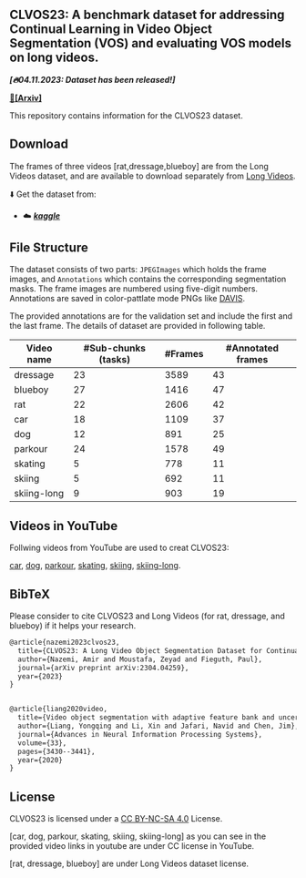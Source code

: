 ## CLVOS23: A benchmark dataset for addressing Continual Learning in Video Object Segmentation (VOS) and evaluating VOS models on long videos. 

***[🔥04.11.2023: Dataset has been released!]***

**[📄[Arxiv]](https://arxiv.org/abs/2304.04259)**

This repository contains information for the CLVOS23 dataset.

## Download

The frames of three videos [rat,dressage,blueboy] are from the Long Videos dataset, and are available to download separately from [Long Videos](https://www.kaggle.com/datasets/gvclsu/long-videos).

⬇️ Get the dataset from: 

 - ☁️ [***kaggle*** ](https://www.kaggle.com/datasets/amir4d/clvos23)


## File Structure

The dataset consists of two parts: `JPEGImages` which holds the frame images, and `Annotations` which contains the corresponding segmentation masks. The frame images are numbered using five-digit numbers. Annotations are saved in color-pattlate mode PNGs like [DAVIS](https://davischallenge.org/).

The provided annotations are for the validation set and include the first and the last frame.
The details of dataset are provided in following table.


| Video name  | \#Sub-chunks (tasks) | \#Frames | \#Annotated frames |
|-------------|----------------------|-----------|-------------------|
| dressage    | 23                   | 3589      | 43                |
| blueboy     | 27                   | 1416      | 47                |
| rat         | 22                   | 2606      | 42                |
| car         | 18                   | 1109      | 37                |
| dog         | 12                   | 891       | 25                |
| parkour     | 24                   | 1578      | 49                |
| skating     | 5                    | 778       | 11                |
| skiing      | 5                    | 692       | 11                |
| skiing-long | 9                    | 903       | 19                |

## Videos in YouTube
Follwing videos from YouTube are used to creat CLVOS23:

[car](https://www.youtube.com/watch?v=R70NIzexFOM),
[dog](https://www.youtube.com/watch?v=3JtnAEIPuoo),
[parkour](https://www.youtube.com/watch?v=vuedCe4r1-4),
[skating](https://www.youtube.com/watch?v=S-csVMqf2rc),
[skiing](https://www.youtube.com/watch?v=krkkTuNxZt8&t=2s),
[skiing-long](https://www.youtube.com/watch?v=XnQK4oVuFAk&t=622s).

## BibTeX
Please consider to cite CLVOS23 and Long Videos (for rat, dressage, and blueboy) if it helps your research.

```latex
@article{nazemi2023clvos23,
  title={CLVOS23: A Long Video Object Segmentation Dataset for Continual Learning},
  author={Nazemi, Amir and Moustafa, Zeyad and Fieguth, Paul},
  journal={arXiv preprint arXiv:2304.04259},
  year={2023}
}


@article{liang2020video,
  title={Video object segmentation with adaptive feature bank and uncertain-region refinement},
  author={Liang, Yongqing and Li, Xin and Jafari, Navid and Chen, Jim},
  journal={Advances in Neural Information Processing Systems},
  volume={33},
  pages={3430--3441},
  year={2020}
}
```

## License

CLVOS23 is licensed under a [CC BY-NC-SA 4.0](https://creativecommons.org/licenses/by-nc-sa/4.0/) License.

[car, dog, parkour, skating, skiing, skiing-long] as you can see in the provided video links in youtube are under CC license in YouTube.

[rat, dressage, blueboy] are under Long Videos dataset license.
